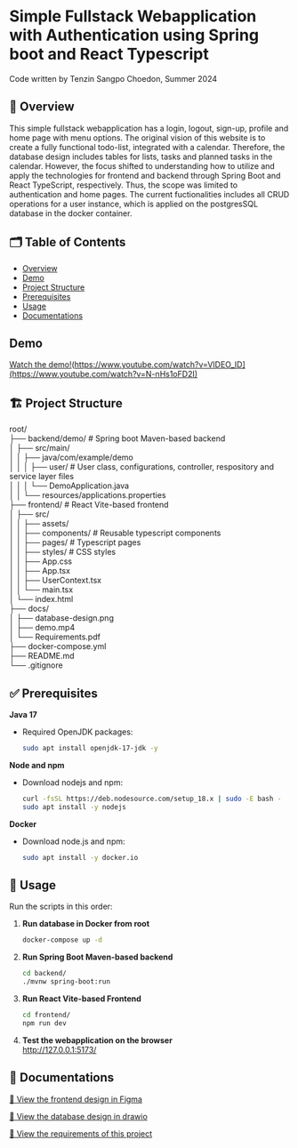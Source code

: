 # Simple Fullstack Webapplication with Authentication using Spring boot and React Typescript
Code written by Tenzin Sangpo Choedon, Summer 2024

## 📄 Overview
This simple fullstack webapplication has a login, logout, sign-up, profile and home page with menu options. The original vision of this website is to create a fully functional todo-list, integrated with a calendar. Therefore, the database design includes tables for lists, tasks and planned tasks in the calendar. However, the focus shifted to understanding how to utilize and apply the technologies for frontend and backend through Spring Boot and React TypeScript, respectively. Thus, the scope was limited to authentication and home pages. The current fuctionalities includes all CRUD operations for a user instance, which is applied on the postgresSQL database in the docker container.

## 🗂️ Table of Contents

- [Overview](#-overview)
- [Demo](#-demo)
- [Project Structure](#-project-structure)
- [Prerequisites](#-prerequisites)
- [Usage](#-usage)
- [Documentations](#-documentations)

## Demo

[Watch the demo!](https://www.youtube.com/watch?v=N-nHs1oFD2I.jpg)(https://www.youtube.com/watch?v=VIDEO_ID](https://www.youtube.com/watch?v=N-nHs1oFD2I)

## 🏗️ Project Structure

root/  
├── backend/demo/          # Spring boot Maven-based backend  
│   ├── src/main/  
│   │   ├── java/com/example/demo  
│   │   │   ├── user/      # User class, configurations, controller, respository and service layer files  
│   │   │   └── DemoApplication.java  
│   │   └── resources/applications.properties  
├── frontend/                #  React Vite-based frontend  
│   ├── src/  
│   │   ├── assets/  
│   │   ├── components/      # Reusable typescript components  
│   │   ├── pages/           # Typescript pages  
│   │   ├── styles/          # CSS styles  
│   │   ├── App.css  
│   │   ├── App.tsx  
│   │   ├── UserContext.tsx  
│   │   └── main.tsx  
│   └── index.html  
├── docs/  
│   ├── database-design.png  
│   ├── demo.mp4  
│   └── Requirements.pdf  
├── docker-compose.yml  
├── README.md  
└── .gitignore  

## ✅ Prerequisites

**Java 17**  
- Required OpenJDK packages:  
  ```bash
  sudo apt install openjdk-17-jdk -y
  ```
  
**Node and npm**
- Download nodejs and npm:
  ```bash
  curl -fsSL https://deb.nodesource.com/setup_18.x | sudo -E bash -
  sudo apt install -y nodejs
  ```

**Docker**
- Download node.js and npm:
  ```bash
  sudo apt install -y docker.io
  ```

## 🚀 Usage

Run the scripts in this order:

1. **Run database in Docker from root**  
   ```bash
   docker-compose up -d
   ```
2. **Run Spring Boot Maven-based backend**  
   ```bash
   cd backend/
   ./mvnw spring-boot:run
   ```
3. **Run React Vite-based Frontend**  
   ```bash
   cd frontend/
   npm run dev
   ```

4. **Test the webapplication on the browser**  
   http://127.0.0.1:5173/

## 📘 Documentations
[📄 View the frontend design in Figma](https://www.figma.com/design/UNFxV34ATeXhXqA3p3tdEG/Todo-list-webapplication?node-id=1-2&p=f)

[📄 View the database design in drawio](docs/database-design.png)

[📄 View the requirements of this project](docs/Requirements.pdf)
